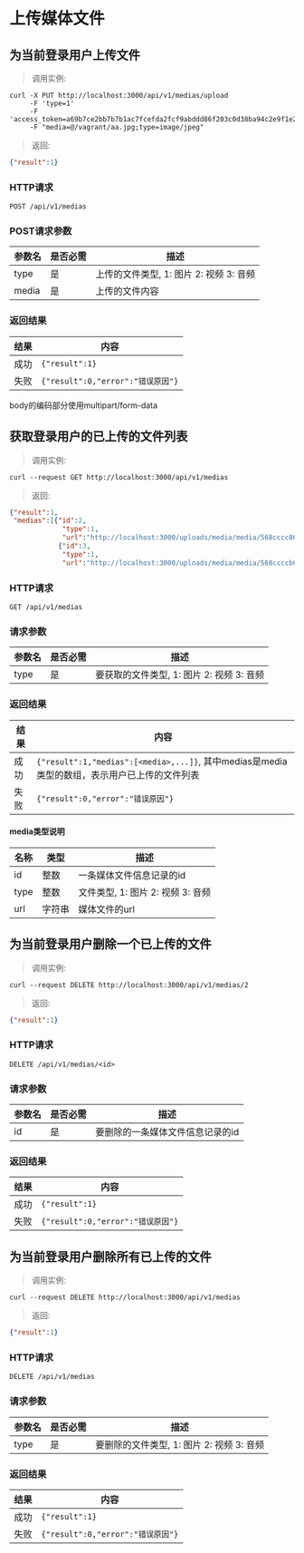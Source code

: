 # 上传媒体文件

## 为当前登录用户上传文件

> 调用实例:

```shell
curl -X PUT http://localhost:3000/api/v1/medias/upload 
     -F 'type=1' 
     -F 'access_token=a69b7ce2bb7b7b1ac7fcefda2fcf9abddd86f203c0d38ba94c2e9f1e2486b0e3' 
     -F "media=@/vagrant/aa.jpg;type=image/jpeg"
```

> 返回:

```json
{"result":1}
```

### HTTP请求

`POST /api/v1/medias`

### POST请求参数

参数名     | 是否必需 | 描述
-----------|----------|------
type       | 是       | 上传的文件类型, 1: 图片 2: 视频 3: 音频
media      | 是       | 上传的文件内容


### 返回结果

结果  | 内容
------|--------------
成功  | `{"result":1}`
失败  | `{"result":0,"error":"错误原因"}`

<aside class="warning">
body的编码部分使用multipart/form-data
</aside>

## 获取登录用户的已上传的文件列表

> 调用实例:

```shell
curl --request GET http://localhost:3000/api/v1/medias
```

> 返回:

```json
{"result":1,
 "medias":[{"id":2,
             "type":1,
             "url":"http://localhost:3000/uploads/media/media/568cccc863623925ad000000/a1.jpg"},
            {"id":3,
             "type":1,
             "url":"http://localhost:3000/uploads/media/media/568ccccb63623925ad000001/a1.jpg"}]}
```

### HTTP请求

`GET /api/v1/medias`

### 请求参数

参数名     | 是否必需 | 描述
-----------|----------|------
type       | 是       | 要获取的文件类型, 1: 图片 2: 视频 3: 音频


### 返回结果

结果  | 内容
------|--------------
成功  | `{"result":1,"medias":[<media>,...]}`, 其中medias是media类型的数组，表示用户已上传的文件列表
失败  | `{"result":0,"error":"错误原因"}`

#### media类型说明

名称               | 类型   | 描述
---------------------|--------|------
id                   | 整数 | 一条媒体文件信息记录的id
type                 | 整数   | 文件类型, 1: 图片 2: 视频 3: 音频
url                  | 字符串 | 媒体文件的url 

## 为当前登录用户删除一个已上传的文件

> 调用实例:

```shell
curl --request DELETE http://localhost:3000/api/v1/medias/2
```

> 返回:

```json
{"result":1}
```

### HTTP请求

`DELETE /api/v1/medias/<id>`

### 请求参数

参数名     | 是否必需 | 描述
-----------|----------|------
id         | 是       | 要删除的一条媒体文件信息记录的id


### 返回结果

结果  | 内容
------|--------------
成功  | `{"result":1}`
失败  | `{"result":0,"error":"错误原因"}`


## 为当前登录用户删除所有已上传的文件

> 调用实例:

```shell
curl --request DELETE http://localhost:3000/api/v1/medias
```

> 返回:

```json
{"result":1}
```

### HTTP请求

`DELETE /api/v1/medias`

### 请求参数

参数名     | 是否必需 | 描述
-----------|----------|------
type       | 是       | 要删除的文件类型, 1: 图片 2: 视频 3: 音频


### 返回结果

结果  | 内容
------|--------------
成功  | `{"result":1}`
失败  | `{"result":0,"error":"错误原因"}`


